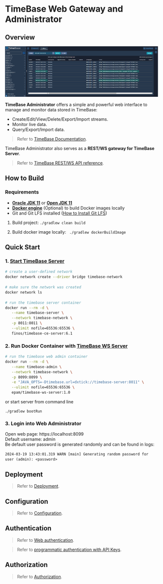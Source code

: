 # TimeBase Web Gateway and Administrator

## Overview 

![](img/web-admin.png)

**TimeBase Administrator** offers a simple and powerful web interface to manage and monitor data stored in TimeBase:

* Create/Edit/View/Delete/Export/Import streams.
* Monitor live data.
* Query/Export/Import data.

> Refer to [TimeBase Documentation](https://kb.timebase.info/community/development/tools/Web%20Admin/admin_guide).

TimeBase Administrator also serves as a **REST/WS gateway for TimeBase Server**. 

> Refer to [TimeBase REST/WS API reference](https://webadmin.timebase.info/api/v0/docs/index.html).

## How to Build

### Requirements

* **[Oracle JDK 11](https://docs.oracle.com/javase/11/docs/technotes/guides/install/install_overview.html)** or **[Open JDK 11](https://adoptopenjdk.net/)**
* **[Docker engine](https://docs.docker.com/engine/installation/)** (Optional) to build Docker images locally
* Git and Git LFS installed ([How to Install Git LFS](https://docs.github.com/en/repositories/working-with-files/managing-large-files/installing-git-large-file-storage))
1. Build project:
    ```./gradlew clean build```   
    
2. Build docker image locally:
    ``` ./gradlew dockerBuildImage```

## Quick Start 

### 1. [Start TimeBase Server](https://kb.timebase.info/community/overview/quick-start)

```bash
# create a user-defined network
docker network create --driver bridge timebase-network

# make sure the network was created
docker network ls

# run the timebase server container
docker run --rm -d \
   --name timebase-server \
   --network timebase-network \
   -p 8011:8011 \
   --ulimit nofile=65536:65536 \
   finos/timebase-ce-server:6.1
```
### 2. Run Docker Container with [TimeBase WS Server](https://hub.docker.com/r/epam/timebase-ws-server)

```bash
# run the timebase web admin container
docker run --rm -d \
   --name timebase-admin \
   --network timebase-network \
   -p 8099:8099 \
   -e "JAVA_OPTS=-Dtimebase.url=dxtick://timebase-server:8011" \
   --ulimit nofile=65536:65536 \
   epam/timebase-ws-server:1.0
```
or start server from command line

```
./gradlew bootRun
```

### 3. Login into Web Administrator    
   Open web page: https://localhost:8099     
   Default username: admin      
   Be default user password is generated randomly and can be found in logs:   

   `2024-03-19 13:43:01.319 WARN [main] Generating random password for user (admin): <password>`

## Deployment 

> Refer to [Deployment](https://github.com/epam/TimebaseWS/tree/main/guide/deployment.md).

## Configuration 

> Refer to [Configuration](https://github.com/epam/TimebaseWS/blob/main/guide/configuration.md).

## Authentication 

> Refer to [Web authentication](https://github.com/epam/TimebaseWS/blob/main/guide/authentication/web-auth.md).

> Refer to [programmatic authentication with API Keys](https://github.com/epam/TimebaseWS/blob/main/guide/authentication/api-keys.md).

## Authorization 

> Refer to [Authorization](https://github.com/epam/TimebaseWS/tree/main/guide/authorization/authorization.md).

